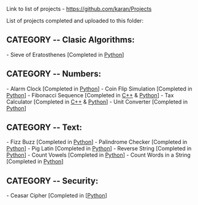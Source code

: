 Link to list of projects - https://github.com/karan/Projects

List of projects completed and uploaded to this folder:

<h2>CATEGORY -- Clasic Algorithms:</h2>
- Sieve of Eratosthenes [Completed in <a href="https://github.com/ArnoldM904/Random_Programs/blob/master/Mega_Project_List_Solutions/Classic_Algorithms/Sieve_of_Eratosthenes.py">Python</a>]

<h2>CATEGORY -- Numbers:</h2>
- Alarm Clock [Completed in <a href="https://github.com/ArnoldM904/Random_Programs/blob/master/Mega_Project_List_Solutions/Numbers/Alarm_Clock.py">Python</a>]
- Coin Flip Simulation [Completed in <a href="https://github.com/ArnoldM904/Random_Programs/blob/master/Mega_Project_List_Solutions/Numbers/Coin_Flip.py">Python</a>]
- Fibonacci Sequence [Completed in <a href="https://github.com/ArnoldM904/Random_Programs/blob/master/Mega_Project_List_Solutions/Numbers/Fibonacci_Sequence.cpp">C++</a> & <a href="https://github.com/ArnoldM904/Random_Programs/blob/master/Mega_Project_List_Solutions/Numbers/Fibonacci_Sequence.py">Python</a>]
- Tax Calculator [Completed in <a href="https://github.com/ArnoldM904/Random_Programs/blob/master/Mega_Project_List_Solutions/Numbers/Tax_Calc.cpp">C++</a> & <a href="https://github.com/ArnoldM904/Random_Programs/blob/master/Mega_Project_List_Solutions/Numbers/Tax_Calc.py">Python</a>]
- Unit Converter [Completed in <a href="https://github.com/ArnoldM904/Random_Programs/blob/master/Mega_Project_List_Solutions/Numbers/Unit_Converter.py">Python</a>]

<h2>CATEGORY -- Text:</h2>
- Fizz Buzz [Completed in <a href="https://github.com/ArnoldM904/Random_Programs/blob/master/Mega_Project_List_Solutions/Text/FizzBuzz.py">Python</a>]
- Palindrome Checker [Completed in <a href="https://github.com/ArnoldM904/Random_Programs/blob/master/Mega_Project_List_Solutions/Text/PalindromeChecker.py">Python</a>]
- Pig Latin [Completed in <a href="https://github.com/ArnoldM904/Random_Programs/blob/master/Mega_Project_List_Solutions/Text/Pig_Latin.py">Python</a>]
- Reverse String [Completed in <a href="https://github.com/ArnoldM904/Random_Programs/blob/master/Mega_Project_List_Solutions/Text/Reverse_String.py">Python</a>]
- Count Vowels [Completed in <a href="https://github.com/ArnoldM904/Random_Programs/blob/master/Mega_Project_List_Solutions/Text/Count_Vowels.py">Python</a>]
- Count Words in a String [Completed in <a href="https://github.com/ArnoldM904/Random_Programs/blob/master/Mega_Project_List_Solutions/Text/Count_Words.py">Python</a>]

<h2>CATEGORY -- Security:</h2>
- Ceasar Cipher [Completed in [<a href="https://github.com/ArnoldM904/Random_Programs/blob/master/Mega_Project_List_Solutions/Security/Ceasar_Cipher.py">Python</a>]
